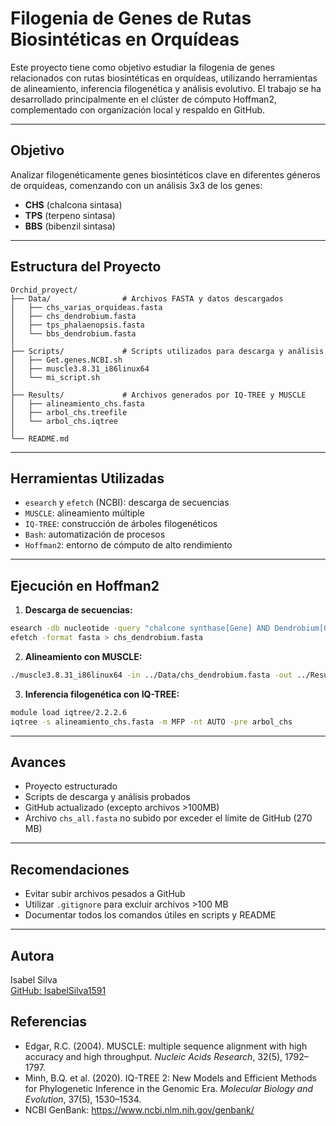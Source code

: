 # Filogenia de Genes de Rutas Biosintéticas en Orquídeas

Este proyecto tiene como objetivo estudiar la filogenia de genes relacionados con rutas biosintéticas en orquídeas, utilizando herramientas de alineamiento, inferencia filogenética y análisis evolutivo. El trabajo se ha desarrollado principalmente en el clúster de cómputo Hoffman2, complementado con organización local y respaldo en GitHub.

---

## Objetivo

Analizar filogenéticamente genes biosintéticos clave en diferentes géneros de orquídeas, comenzando con un análisis 3x3 de los genes:
- **CHS** (chalcona sintasa)
- **TPS** (terpeno sintasa)
- **BBS** (bibenzil sintasa)

---

## Estructura del Proyecto

```
Orchid_proyect/
├── Data/                # Archivos FASTA y datos descargados
│   ├── chs_varias_orquideas.fasta
│   ├── chs_dendrobium.fasta
│   ├── tps_phalaenopsis.fasta
│   └── bbs_dendrobium.fasta
│
├── Scripts/             # Scripts utilizados para descarga y análisis
│   ├── Get.genes.NCBI.sh
│   ├── muscle3.8.31_i86linux64
│   └── mi_script.sh
│
├── Results/             # Archivos generados por IQ-TREE y MUSCLE
│   ├── alineamiento_chs.fasta
│   ├── arbol_chs.treefile
│   └── arbol_chs.iqtree
│
└── README.md
```

---

## Herramientas Utilizadas

- `esearch` y `efetch` (NCBI): descarga de secuencias
- `MUSCLE`: alineamiento múltiple
- `IQ-TREE`: construcción de árboles filogenéticos
- `Bash`: automatización de procesos
- `Hoffman2`: entorno de cómputo de alto rendimiento

---

## Ejecución en Hoffman2

1. **Descarga de secuencias:**
```bash
esearch -db nucleotide -query "chalcone synthase[Gene] AND Dendrobium[Organism]" | \
efetch -format fasta > chs_dendrobium.fasta
```

2. **Alineamiento con MUSCLE:**
```bash
./muscle3.8.31_i86linux64 -in ../Data/chs_dendrobium.fasta -out ../Results/alineamiento_chs.fasta
```

3. **Inferencia filogenética con IQ-TREE:**
```bash
module load iqtree/2.2.2.6
iqtree -s alineamiento_chs.fasta -m MFP -nt AUTO -pre arbol_chs
```

---

## Avances

-  Proyecto estructurado
-  Scripts de descarga y análisis probados
-  GitHub actualizado (excepto archivos >100MB)
-  Archivo `chs_all.fasta` no subido por exceder el límite de GitHub (270 MB)

---

##  Recomendaciones

- Evitar subir archivos pesados a GitHub
- Utilizar `.gitignore` para excluir archivos >100 MB
- Documentar todos los comandos útiles en scripts y README

---

## Autora

Isabel Silva  
[GitHub: IsabelSilva1591](https://github.com/IsabelSilva1591)

## Referencias
- Edgar, R.C. (2004). MUSCLE: multiple sequence alignment with high accuracy and high throughput. *Nucleic Acids Research*, 32(5), 1792–1797.
- Minh, B.Q. et al. (2020). IQ-TREE 2: New Models and Efficient Methods for Phylogenetic Inference in the Genomic Era. *Molecular Biology and Evolution*, 37(5), 1530–1534.
- NCBI GenBank: https://www.ncbi.nlm.nih.gov/genbank/
